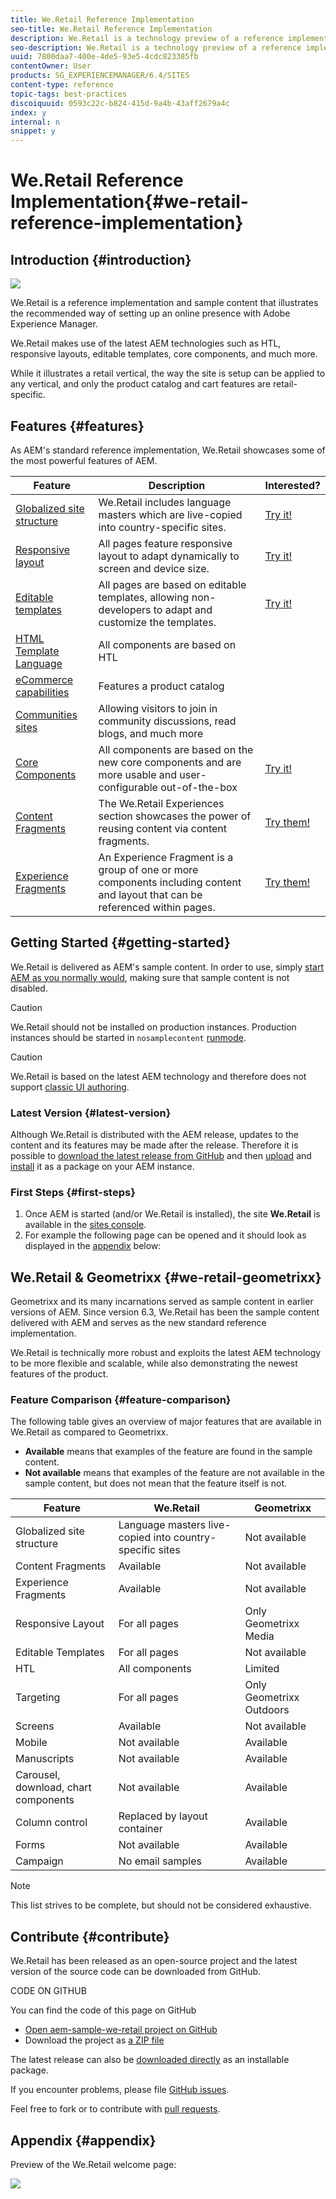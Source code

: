 ```yaml
---
title: We.Retail Reference Implementation
seo-title: We.Retail Reference Implementation
description: We.Retail is a technology preview of a reference implementation that illustrates the recommended way of setting up an online presence with AEM
seo-description: We.Retail is a technology preview of a reference implementation that illustrates the recommended way of setting up an online presence with AEM
uuid: 7800daa7-400e-4de5-93e5-4cdc823385fb
contentOwner: User
products: SG_EXPERIENCEMANAGER/6.4/SITES
content-type: reference
topic-tags: best-practices
discoiquuid: 0593c22c-b824-415d-9a4b-43aff2679a4c
index: y
internal: n
snippet: y
---
```


# We.Retail Reference Implementation{#we-retail-reference-implementation}

## Introduction {#introduction}

![](/content/help/en/experience-manager/6-4/sites/developing/using/we-retail/_jcr_content/main-pars/image.img.jpg/screencapture-localhost-4502-editor-html-content-we-retail-us-en-html-2018-08-17-14_33_32.png)

We.Retail is a reference implementation and sample content that illustrates the recommended way of setting up an online presence with Adobe Experience Manager.

We.Retail makes use of the latest AEM technologies such as HTL, responsive layouts, editable templates, core components, and much more.

While it illustrates a retail vertical, the way the site is setup can be applied to any vertical, and only the product catalog and cart features are retail-specific.

## Features {#features}

As AEM's standard reference implementation, We.Retail showcases some of the most powerful features of AEM.

| **Feature** |**Description** |**Interested?** |
|---|---|---|
| [Globalized site structure](../../../sites/administering/using/tc-bp.md) |We.Retail includes language masters which are live-copied into country-specific sites. | [Try it!](../../../sites/developing/using/we-retail-globalized-site-structure.md) |
| [Responsive layout](../../../sites/authoring/using/responsive-layout.md) |All pages feature responsive layout to adapt dynamically to screen and device size. | [Try it!](../../../sites/developing/using/we-retail-responsive-layout.md) |
| [Editable templates](../../../sites/developing/using/page-templates-editable.md) |All pages are based on editable templates, allowing non-developers to adapt and customize the templates. | [Try it!](../../../sites/developing/using/we-retail-editable-templates.md) |
| [HTML Template Language](/content/help/en/experience-manager/htl/user-guide) |All components are based on HTL |  |
| [eCommerce capabilities](../../../sites/developing/using/ecommerce.md) |Features a product catalog |  |
| [Communities sites](../../../communities/using/overview.md) |Allowing visitors to join in community discussions, read blogs, and much more |  |
| [Core Components](/content/help/en/experience-manager/core-components/user-guide) |All components are based on the new core components and are more usable and user-configurable out-of-the-box | [Try it!](../../../sites/developing/using/we-retail-core-components.md) |
| [Content Fragments](../../../assets/using/content-fragments.md) |The We.Retail Experiences section showcases the power of reusing content via content fragments. | [Try them!](../../../sites/developing/using/we-retail-content-fragments.md) |
| [Experience Fragments](../../../sites/authoring/using/experience-fragments.md) |An Experience Fragment is a group of one or more components including content and layout that can be referenced within pages. | [Try them!](../../../sites/developing/using/we-retail-experience-fragments.md) |

## Getting Started {#getting-started}

We.Retail is delivered as AEM's sample content. In order to use, simply [start AEM as you normally would](../../../sites/deploying/using/deploy.md#main-pars-title-0), making sure that sample content is not disabled.

>[!CAUTION]
>
>We.Retail should not be installed on production instances. Production instances should be started in `nosamplecontent` [runmode](../../../sites/deploying/using/configure-runmodes.md).

>[!CAUTION]
>
>We.Retail is based on the latest AEM technology and therefore does not support [classic UI authoring](/sites/classic-ui-authoring/user-guide).

### Latest Version {#latest-version}

Although We.Retail is distributed with the AEM release, updates to the content and its features may be made after the release. Therefore it is possible to [download the latest release from GitHub](https://github.com/Adobe-Marketing-Cloud/aem-sample-we-retail/releases) and then [upload](../../../sites/administering/using/package-manager.md#main-pars-title) and [install](../../../sites/administering/using/package-manager.md#main-pars-title-5) it as a package on your AEM instance.

### First Steps {#first-steps}

1. Once AEM is started (and/or We.Retail is installed), the site **We.Retail** is available in the [sites console](../../../sites/authoring/using/basic-handling.md#main-pars-title).
1. For example the following page can be opened and it should look as displayed in the [appendix](#appendix) below:

## We.Retail & Geometrixx {#we-retail-geometrixx}

Geometrixx and its many incarnations served as sample content in earlier versions of AEM. Since version 6.3, We.Retail has been the sample content delivered with AEM and serves as the new standard reference implementation.

We.Retail is technically more robust and exploits the latest AEM technology to be more flexible and scalable, while also demonstrating the newest features of the product.

### Feature Comparison {#feature-comparison}

The following table gives an overview of major features that are available in We.Retail as compared to Geometrixx.

* **Available** means that examples of the feature are found in the sample content.
* **Not available** means that examples of the feature are not available in the sample content, but does not mean that the feature itself is not.

| **Feature** |**We.Retail** |**Geometrixx** |
|---|---|---|
| Globalized site structure |Language masters live-copied into country-specific sites |Not available |
| Content Fragments |Available |Not available |
| Experience Fragments |Available |Not available |
| Responsive Layout |For all pages |Only Geometrixx Media |
| Editable Templates |For all pages |Not available |
| HTL |All components |Limited |
| Targeting |For all pages |Only Geometrixx Outdoors |
| Screens |Available |Not available |
| Mobile |Not available |Available |
| Manuscripts |Not available |Available |
| Carousel, download, chart components |Not available |Available |
| Column control |Replaced by layout container |Available |
| Forms |Not available |Available |
| Campaign |No email samples |Available |

>[!NOTE]
>
>This list strives to be complete, but should not be considered exhaustive.

## Contribute {#contribute}

We.Retail has been released as an open-source project and the latest version of the source code can be downloaded from GitHub.

CODE ON GITHUB

You can find the code of this page on GitHub

* [Open aem-sample-we-retail project on GitHub](https://github.com/Adobe-Marketing-Cloud/aem-sample-we-retail)
* Download the project as [a ZIP file](https://github.com/Adobe-Marketing-Cloud/aem-sample-we-retail/archive/master.zip)

The latest release can also be [downloaded directly](https://github.com/Adobe-Marketing-Cloud/aem-sample-we-retail/releases/latest) as an installable package.

If you encounter problems, please file [GitHub issues](https://github.com/Adobe-Marketing-Cloud/aem-sample-we-retail/issues).

Feel free to fork or to contribute with [pull requests](https://github.com/Adobe-Marketing-Cloud/aem-sample-we-retail/pulls).

## Appendix {#appendix}

Preview of the We.Retail welcome page:

![](assets/screencapture-localhost-4502-editor-html-content-we-retail-us-en-html-2018-08-17-14_33_32.png)

